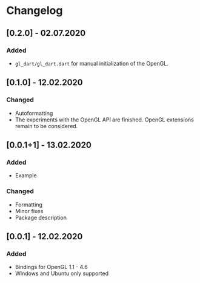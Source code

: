 # Changelog

## [0.2.0] - 02.07.2020

### Added

- `gl_dart/gl_dart.dart` for manual initialization of the OpenGL.

## [0.1.0] - 12.02.2020

### Changed

- Autoformatting
- The experiments with the OpenGL API are finished. OpenGL extensions remain to be considered.

## [0.0.1+1] - 13.02.2020

### Added

- Example

### Changed

- Formatting
- Minor fixes
- Package description

## [0.0.1] - 12.02.2020

### Added

- Bindings for OpenGL 1.1 - 4.6
- Windows and Ubuntu only supported